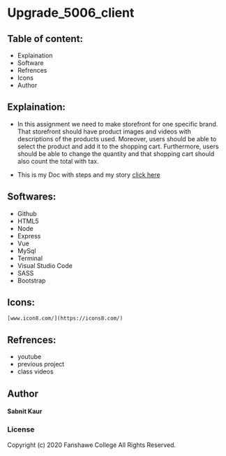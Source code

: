 # Upgrade_5006_client

## Table of content:
* Explaination
* Software
* Refrences
* Icons
* Author

## Explaination:
* In this assignment we need to make storefront for one specific brand. That storefront should have product images and videos with descriptions of the products used. Moreover, users should be able to select the product and add it to the shopping cart. Furthermore, users should be able to change the quantity and that shopping cart should also count the total with tax.

* This is my Doc with steps and my story [click here](https://docs.google.com/document/d/1UW9xOD6JVxnrs4I57pttUh0Zt91WuwrDkb4tl4vqiXA/edit?usp=sharing)

## Softwares:
* Github
* HTML5
* Node
* Express
* Vue
* MySql
* Terminal
* Visual Studio Code
* SASS
* Bootstrap

## Icons:
    [www.icon8.com/](https://icons8.com/)

## Refrences:

* youtube
* previous project
* class videos


## Author
#### Sabnit Kaur

### License
Copyright (c) 2020 Fanshawe
College All Rights Reserved.



